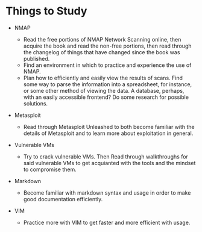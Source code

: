 # Things to Study
* NMAP
  * Read the free portions of NMAP Network Scanning online, then acquire the
book and read the non-free portions, then read through the changelog of things
that have changed since the book was published.
  * Find an environment in which to practice and experience the use of NMAP.
  * Plan how to efficiently and easily view the results of scans. Find some
way to parse the information into a spreadsheet, for instance, or some other
method of viewing the data. A database, perhaps, with an easily accessible
frontend? Do some research for possible solutions.

* Metasploit
  * Read through Metasploit Unleashed to both become familiar with the details
of Metasploit and to learn more about exploitation in general.

* Vulnerable VMs
  * Try to crack vulnerable VMs. Then Read through walkthroughs for said 
vulnerable VMs to get acquianted with the tools and the mindset to compromise
them.

* Markdown
  * Become familiar with markdown syntax and usage in order to make good
documentation efficiently.

* VIM
  * Practice more with VIM to get faster and more efficient with usage.
